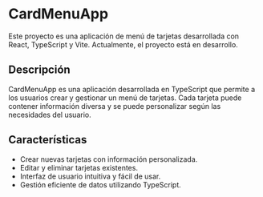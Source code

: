 # CardMenuApp

Este proyecto es una aplicación de menú de tarjetas desarrollada con React, TypeScript y Vite. Actualmente, el proyecto está en desarrollo.

## Descripción

CardMenuApp es una aplicación desarrollada en TypeScript que permite a los usuarios crear y gestionar un menú de tarjetas. Cada tarjeta puede contener información diversa y se puede personalizar según las necesidades del usuario.

## Características

- Crear nuevas tarjetas con información personalizada.
- Editar y eliminar tarjetas existentes.
- Interfaz de usuario intuitiva y fácil de usar.
- Gestión eficiente de datos utilizando TypeScript.
